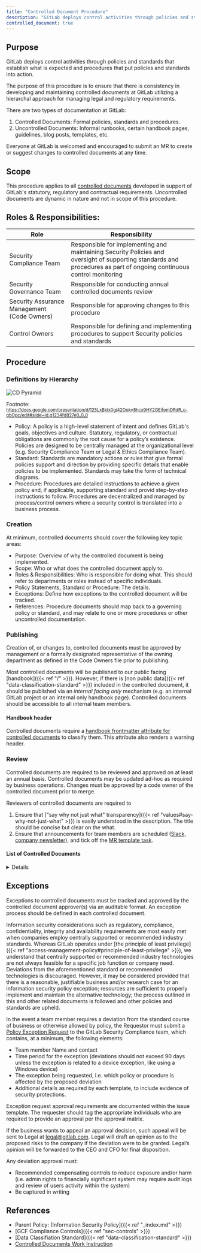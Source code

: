 ```yaml
---
title: "Controlled Document Procedure"
description: "GitLab deploys control activities through policies and standards that establish what is expected and procedures that put policies and standards into action."
controlled_document: true
---
```


## Purpose

GitLab deploys control activities through policies and standards that establish what is expected and procedures that put policies and standards into action.

The purpose of this procedure is to ensure that there is consistency in developing and maintaining controlled documents at GitLab utilizing a hierarchal approach for managing legal and regulatory requirements.

There are two types of documentation at GitLab:

1. Controlled Documents: Formal policies, standards and procedures.
1. Uncontrolled Documents: Informal runbooks, certain handbook pages, guidelines, blog posts, templates, etc.

Everyone at GitLab is welcomed and encouraged to submit an MR to create or suggest changes to controlled documents at any time.

## Scope

This procedure applies to all [controlled documents](#list-of-controlled-documents) developed in support of GitLab's statutory, regulatory and contractual requirements. Uncontrolled documents are dynamic in nature and not in scope of this procedure.


## Roles & Responsibilities:

| Role  | Responsibility |
|-----------|-----------|
| Security Compliance Team | Responsible for implementing and maintaining Security Policies and oversight of supporting standards and procedures as part of ongoing continuous control monitoring |
| Security Governance Team | Responsible for conducting annual controlled documents review
| Security Assurance Management (Code Owners) | Responsible for approving changes to this procedure |
| Control Owners | Responsible for defining and implementing procedures to support Security policies and standards |

## Procedure

### Definitions by Hierarchy

![CD Pyramid](/handbook/security/security-assurance/images/CDPyramidv2.png)

Footnote: <sub>https://docs.google.com/presentation/d/125LxBkIx0gj42Ooky8hcx9HY2GEjfomDRdR_o-qbOpc/edit#slide=id.g1234fd827e0_0_0</sub>

- Policy: A policy is a high-level statement of intent and defines GitLab's goals, objectives and culture. Statutory, regulatory, or contractual obligations are commonly the root cause for a policy’s existence. Policies are designed to be centrally managed at the organizational level (e.g. Security Compliance Team or Legal & Ethics Compliance Team).
- Standard: Standards are mandatory actions or rules that give formal policies support and direction by providing specific details that enable policies to be implemented. Standards may take the form of technical diagrams.
- Procedure: Procedures are detailed instructions to achieve a given policy and, if applicable, supporting standard and provid step-by-step instructions to follow. Procedures are decentralized and managed by process/control owners where a security control is translated into a business process.

### Creation

At minimum, controlled documents should cover the following key topic areas:

- Purpose: Overview of why the controlled document is being implemented.
- Scope: Who or what does the controlled document apply to.
- Roles & Responsibilities: Who is responsible for doing what. This should refer to departments or roles instead of specific individuals.
- Policy Statements, Standard or Procedure: The details.
- Exceptions: Define how exceptions to the controlled document will be tracked.
- References:  Procedure documents should map back to a governing policy or standard, and may relate to one or more procedures or other uncontrolled documentation.

### Publishing

Creation of, or changes to, controlled documents must be approved by management or a formally designated representative of the owning department as defined in the Code Owners file prior to publishing.

Most controlled documents will be published to our public facing [handbook]({{< ref "/" >}}). However, if there is [non public data]({{< ref "data-classification-standard" >}}) included in the controlled document, it should be published via an *internal facing only* mechanism (e.g. an internal GitLab project or an internal only handbook page). Controlled documents should be accessible to all internal team members.

#### Handbook header

Controlled documents require a [handbook frontmatter attribute for controlled documents](/handbook/editing-handbook/frontmatter/) to classify them. This attribute also renders a warning header.

### Review

Controlled documents are required to be reviewed and approved on at least an annual basis. Controlled documents may be updated ad-hoc as required by business operations. Changes must be approved by a code owner of the controlled document prior to merge.

Reviewers of controlled documents are required to

1. Ensure that ["say why not just what" transparency]({{< ref "values#say-why-not-just-what" >}}) is easily understood in the description. The title should be concise but clear on the what.
1. Ensure that announcements for team members are scheduled ([Slack, company newsletter](/handbook/people-group/employment-branding/people-communications/)), and tick off the [MR template task](https://gitlab.com/gitlab-com/www-gitlab-com/-/blob/master/.gitlab/merge_request_templates/Default.md).

#### List of Controlled Documents

<details markdown="1">

| Document Name | Description | URL | Code Owners |
| :----: | :--------------------------------------: | :----: |:----:  |
| Acceptable Use Policy | Specifies requirements related to the use of GitLab computing resources and data assets by GitLab team members so as to protect our customers, team members, contractors, company, and other partners from harm caused by both deliberate and inadvertent misuse. | [https://about.gitlab.com/handbook/people-group/acceptable-use-policy/](/handbook/people-group/acceptable-use-policy/)| Security, Legal and PeopleOps |
| Access Level Wristband Colors | Establishes access level categories for managing access to systems at GitLab | [https://about.gitlab.com/handbook/it/policies/access-level-wristbands/](/handbook/it/policies/access-level-wristbands/) | IT Management |
| Access Management Policy | Specifies Centralized access management ensuring that the authorized GitLab team-members have access to the correct data and systems at the correct level. | [https://about.gitlab.com/handbook/security/access-management-policy/](/handbook/security/access-management-policy/)| Security Assurance Management |
| Access Review Procedure | Defines the importance of the User access review process as an important control activity required for internal and external IT audits, helping to minimize threats, and provide assurance of who has access to what. | [https://about.gitlab.com/handbook/security/security-assurance/security-compliance/access-reviews/](/handbook/security/security-assurance/security-compliance/access-reviews/)| Security Compliance Team |
| Application Vulnerability Management Procedure | Designed to provide insight into our environments, promote healthy patch management among other preventative best-practices, and remediate risk; all with the end goal to better secure our environments and our product. | [https://about.gitlab.com/handbook/security/product-security/application-security/vulnerability-management](/handbook/security/product-security/application-security/vulnerability-management/) | Security Management |
| Audit Logging Policy | Ensures the proper operation and security of critical information system activity. | [https://about.gitlab.com/handbook/security/audit-logging-policy/](/handbook/security/audit-logging-policy/) | Security Assurance Management |
| Backup Procedure | Documents that our production databases are taken every 24 hours with continuous incremental data (at 60 sec intervals). | [https://about.gitlab.com/handbook/engineering/infrastructure/production/#backups](/handbook/engineering/infrastructure/production/#backups) | Infrastructure Management Team |
| Backup Recovery Testing Procedure | Documentation implementing a backup testing pipeline to detect whether or not the backup is actually restorable and in good shape. | [https://gitlab.com/gitlab-com/gl-infra/gitlab-restore/postgres-gprd/blob/master/README.md](https://gitlab.com/gitlab-com/gl-infra/gitlab-restore/postgres-gprd/blob/master/README.md) | Infrastructure Management Team |
| Business Continuity Plan | Documentation of our overall organizational program for achieving continuity of operations for business functions. Continuity planning addresses both information system restoration and implementation of alternative business processes when systems are compromised. | [https://about.gitlab.com/handbook/business-technology/gitlab-business-continuity-plan/](/handbook/business-technology/gitlab-business-continuity-plan/) | Information Technology Team |
| Business Impact Analysis (BIA) | Documents how we identify and prioritize system components by correlating them to mission critical processes that support the functioning of GitLab. | [https://about.gitlab.com/handbook/security/security-assurance/security-risk/storm-program/business-impact-analysis/](/handbook/security/security-assurance/security-risk/storm-program/business-impact-analysis/) | Security Risk Team |
| Change Management Policy | A policy establishing the minimum requirements for changes related to production systems and supporting infrastructure across the organization. | [https://about.gitlab.com/handbook/security/change-management-policy/](/handbook/security/change-management-policy/) | Security Management |
| Change Management Procedure | Specifies requirements to manage changes in the operational environment with the aim of doing so (in order of highest to lowest priority) safely, effectively and efficiently. | [https://about.gitlab.com/handbook/engineering/infrastructure/change-management/](/handbook/engineering/infrastructure/change-management/) | Infrastructure Management Team |
| Control Health and Effectiveness Rating (CHER) Procedure | A rating system to help determine the health and effectiveness of security controls. | [https://about.gitlab.com/handbook/security/security-assurance/control-health-effectiveness-rating/](/handbook/security/security-assurance/control-health-effectiveness-rating/) | Security Assurance Management |
| Controlled Document Procedure | Deploying control activities through policies and standards that establish what is expected and procedures that put policies and standards into action ensuring there is consistency in developing and maintaining controlled documents at GitLab utilizing a hierarchal approach for managing legal and regulatory requirements. | [https://about.gitlab.com/handbook/security/controlled-document-procedure/](/handbook/security/controlled-document-procedure) | Security Assurance Management |
| Cryptography Standard | Defines approved cryptographic algorithms, settings, and cryptographic modules for the purposes of encrypting data at rest or in transit within the various systems and subsystems used by the GitLab product. | [https://about.gitlab.com/handbook/security/cryptographic-standard/](/handbook/security/cryptographic-standard/) | Security Management |
| Data Classification Standard | Defines data categories and provides a matrix of security and privacy controls for the purposes of determining the level of protection to be applied to GitLab data throughout its lifecycle. | [https://about.gitlab.com/handbook/security/data-classification-standard/](/handbook/security/data-classification-standard/) | Security Assurance Management |
| Data Protection Impact Assessment (DPIA) Policy | Ensures that our use of personal data is fully understood, that risks to the rights and freedoms of individuals resulting from the processing of personal data are carefully examined and that all appropriate measures are put in place to protect these rights throughout the lifecycle of the processing. DPIAs, in conjunction with the associated forms and guidance, should be used to ensure that our obligations and policies in this area are met. |[https://about.gitlab.com/handbook/legal/privacy/dpia-policy/](/handbook/legal/privacy/dpia-policy/)| Security Management |
| Data Management Standard | Documents how the data team delivers results that matter securing our data. | [https://about.gitlab.com/handbook/business-technology/data-team/data-management/](/handbook/business-technology/data-team/data-management/) | Data Team Management |
| Data Platform Guidelines | Identifies our guidelines for the data flow diagram, system tiers and access. | [https://about.gitlab.com/handbook/business-technology/data-team/platform/](/handbook/business-technology/data-team/platform/) | Data Team Management |
| Database Disaster Recovery Procedure | Documents our disaster recovery for databases. | [https://about.gitlab.com/handbook/engineering/infrastructure/database/disaster_recovery/](/handbook/engineering/infrastructure/database/disaster_recovery/) | Infrastructure Management Team |
| Disaster Recovery Procedure| Documents our disaster recovery. | [https://gitlab.com/gitlab-com/gl-infra/readiness/-/blob/master/library/disaster-recovery/index.md](https://gitlab.com/gitlab-com/gl-infra/readiness/-/blob/master/library/disaster-recovery/index.md) | Infrastructure Management Team |
| Encryption Policy | Documents the encryption process in which data is securely encoded at rest and in transit to remain hidden from or inaccessible to unauthorized users to better protect private, proprietary and sensitive data and enhance the security of communication between client applications and servers. | [https://about.gitlab.com/handbook/security/threat-management/vulnerability-management/encryption-policy/](/handbook/security/threat-management/vulnerability-management/encryption-policy/) | Security Threat Management |
| EndPoint Management Procedure | GitLab utilizes centralized laptop management for company-issued laptops. | [https://handbook.gitlab.comhttps://internal.gitlab.com/handbook/it/endpoint-tools/](https://internal.gitlab.com/handbook/it/endpoint-tools/) | Business Technology Management |
| Expense Policy | Establishes the requirements for submitting expenses at GitLab. | [https://about.gitlab.com/handbook/finance/expenses/](/handbook/finance/expenses/) | Finance Management |
| FedRAMP Vulnerability Deviation Request Procedure | Establishes a process for managing vulnerabilities that cannot be remediated within SLAs. | [https://about.gitlab.com/handbook/security/security-assurance/dedicated-compliance/POAM-Deviation-Request-Procedure/](/handbook/security/security-assurance/dedicated-compliance/POAM-Deviation-Request-Procedure/) | Security Assurance Management |
| GCF Security Control Procedure | GCF Security Controls identified that need to be implemented by the security compliance team and dedicated team for compliance or regulatory reasons, these controls follow an established process in order to make that implementation successful. | [https://handbook.gitlab.com/handbook/security/security-assurance/security-compliance/security-control-lifecycle/](/handbook/security/security-assurance/security-compliance/security-control-lifecycle) | Security Compliance Management |
| GitLab Password Standards | Passwords are one of the primary mechanisms that protect GitLab information systems and other resources from unauthorized use. Constructing secure passwords and ensuring proper password management is essential. | [https://about.gitlab.com/handbook/security/password-procedure/](/handbook/security/password-standard/) | Security Assurance Management |
| GitLab Terms of Service | Documents the terms of service when using GitLab | [https://about.gitlab.com/terms/](https://about.gitlab.com/terms/) | GitLab Legal |
| Information Security Management System (ISMS) | Documents the boundaries and objectives of GitLab's ISMS | [https://about.gitlab.com/handbook/security/ISMS/](/handbook/security/ISMS/) | Security Assurance Management |
| Infrastructure Vulnerability Management Procedure | This procedure provides insight into the GitLab production environment, promotes healthy patch management among other preventative best-practices, and remediates risk; all with the end goal to better secure our environments and our product | [https://about.gitlab.com/handbook/security/threat-management/vulnerability-management/Infrastructure-vulnerability-procedure/](/handbook/security/threat-management/vulnerability-management/Infrastructure-vulnerability-procedure/) | Security Threat Management |
| IT Help Team Standards | Documents IT Support responsibilities for onboarding and managing company assets. | [https://about.gitlab.com/handbook/business-technology/end-user-services/self-help-troubleshooting/](/handbook/business-technology/end-user-services/self-help-troubleshooting/) | Business Technology Management |
| IT Ops Policy and Standards | Documents IT Operations responsibilities for onboarding and managing company assets. | [https://about.gitlab.com/handbook/business-technology/employee-enablement/it-ops-team/](/handbook/business-technology/end-user-services/onboarding-access-requests/) | Business Technology Management |
| Network Security Management Procedure | Documents network security and privacy requirements for the safety of GitLab's network infrastructure | [https://about.gitlab.com/handbook/engineering/infrastructure/network-security/](/handbook/engineering/infrastructure/network-security/) | Infrastructure Management |
| Off-boarding Procedure | Documents off-boarding step by step process that covers all the steps necessary to successfully part ways with an employee following their resignation or termination. When done well, a clear offboarding process ensures a smooth transition for both the company and the departing employee. | [https://about.gitlab.com/handbook/offboarding/offboarding_standards/](/handbook/people-group/offboarding/offboarding_standards/) | People Management |
| Penetration Testing Policy | Document determines whether or not defensive measures employed on the system are strong enough to prevent security breaches. Penetration test reports also suggest the countermeasures that can be taken to reduce the risk of the system being attacked. | [https://about.gitlab.com/handbook/security/penetration-testing-policy/](/handbook/security/penetration-testing-policy/) | Security Assurance Management |
| People Policies | These policies document the benefits, procedures, and requirements of the company. | [https://about.gitlab.com/handbook/people-policies/](/handbook/people-policies/) | People Management |
| Physical Security Standard for Company Assets | Defines asset management measures and requirements to support the protection of information assets in GitLab's all remote environment. | [https://handbook.gitlab.com/handbook/security/physical-security-standard-for-company-assets/](/handbook/security/physical-security-standard-for-company-assets/) | Security Assurance Management
| Production Architecture | The GitLab.com core infrastructure is primarily hosted in Google Cloud Platform's (GCP) us-east1 region (see Regions and Zones)—and we use GCP iconography in our diagrams to represent GCP resources. We do have dependencies on other cloud providers for separate functions. Some of the dependencies are legacy fragments from our migration from Azure, and others are deliberate to separate concerns in the event of cloud provider service disruption. This document does not cover servers that are not integral to the public facing operations of GitLab.com. | [https://about.gitlab.com/handbook/engineering/infrastructure/production/architecture/](/handbook/engineering/infrastructure/production/architecture/) | Infrastructure Management Team |
| Records Retention & Disposal Procedure | Documents the specific retention and secure disposal requirements for critical GitLab records. | [https://about.gitlab.com/handbook/security/records-retention-deletion/](/handbook/security/records-retention-deletion/) | Security Risk Management |
| Security Operational Risk Management Procedure | The Information Security Risk Management Program performs risk analysis of information resources that store, process or transmit an organization's data. The purpose of the Security Operational Risk Management (“StORM”) program at GitLab is to identify, track, and treat security operational risks in support of GitLab's organization-wide objectives. The Security Risk team utilizes the procedures below to ensure that security risks that may impact GitLab's ability to achieve its customer commitments and operational objectives are effectively identified and treated. | [https://about.gitlab.com/handbook/security/security-assurance/security-risk/storm-program/](/handbook/security/security-assurance/security-risk/storm-program/) | Security Risk Management |
| Security Change Management Procedure | Outlines the procedural change management steps as they relate to the Security Department. | [https://about.gitlab.com/handbook/security/security-change-management-procedure](/handbook/security/security-change-management-procedure/) | Security Assurance Management |
| Security Compliance Observation Creation Procedure | Defines the risks identified at the information system or business process levels and details the creation process for observations. | [https://about.gitlab.com/handbook/security/security-assurance/observation-management-procedure/](/handbook/security/security-assurance/observation-management-procedure/) | Security Compliance Management |
| Security Compliance Observation Remediation Procedure | Defines the risks identified at the information system or business process levels and details the remediation process for observations. | [https://about.gitlab.com/handbook/security/security-assurance/observation-remediation-procedure/](/handbook/security/security-assurance/observation-remediation-procedure/) | Security Compliance Management |
| Security Incident Communications Plan Procedure | Documents the communication response plan to map out the who, what, when, and how of GitLab in notifying and engaging with internal stakeholders and external customers on security incidents. This plan of action covers the strategy and approach for security events which have a ‘high’ or greater impact as outlined in GitLab’s risk scoring matrix. | [https://about.gitlab.com/handbook/security/security-operations/sirt/security-incident-communication-plan/](/handbook/security/security-operations/sirt/security-incident-communication-plan/) | Security Management |
| Security Incident Response Guide | Documents the responsibilities of all GitLab team members when responding to or reporting security incidents. | [https://about.gitlab.com/handbook/security/security-operations/sirt/sec-incident-response/](/handbook/security/security-operations/sirt/sec-incident-response/) | Security Management |
| Security Operations On-Call Guide (Major Incidents) | Documents how the Security Operations Team (SecOps) is collectively on-call 24/7/365, split into 12-hour shifts Monday to Friday and 48-hour coverage Saturday and Sunday. | [https://handbook.gitlab.com/handbook/security/security-operations/secops-oncall/]({{< ref "secops-oncall" >}}) | Security Assurance Management |
| Security Trainings Procedure | Describes the security awareness training program that provides ongoing training to GitLab team members that enhances knowledge and identification of cybersecurity threats, vulnerabilities, and attacks. | [https://about.gitlab.com/handbook/security/security-assurance/governance/sec-training/](/handbook/security/security-assurance/governance/sec-training/) | Security Assurance Management |
| Third Party Risk Management Program | Documents the process in order to minimize the risk associated with third party applications and services. The Security Risk Team performs security reviews on new and renewing third party vendors that are requested through the procurement process. | [https://about.gitlab.com/handbook/security/security-assurance/security-risk/third-party-risk-management/](/handbook/security/security-assurance/security-risk/third-party-risk-management/) | Security Risk Management |
| Token Management Standard | Outlines "GitLab's" approved standards for token usage, settings, and distribution for the purposes of providing authentication and authorization within the various systems and subsystems used to support "GitLab's" product. | [https://about.gitlab.com/handbook/security/token-management-standard/](/handbook/security/token-management-standard/) | Security Assurance Management |
| Vulnerability Management Standard | Documents the continual process of identifying, prioritizing, mitigating and remediating vulnerabilities. This standard will focus on impact to in-scope GitLab systems in order to reduce the risk relating to security vulnerabilities that could impact the achievement of GitLab goals. | [https://about.gitlab.com/handbook/security/threat-management/vulnerability-management/](/handbook/security/threat-management/vulnerability-management/) | Security Threat Management |

</details>

## Exceptions

Exceptions to controlled documents must be tracked and approved by the controlled document approver(s) via an auditable format. An exception process should be defined in each controlled document.

Information security considerations such as regulatory, compliance, confidentiality, integrity and availability requirements are most easily met when companies employ centrally supported or recommended industry standards. Whereas GitLab operates under [the principle of least privilege]({{< ref "access-management-policy#principle-of-least-privilege" >}}), we understand that centrally supported or recommended industry technologies are not always feasible for a specific job function or company need. Deviations from the aforementioned standard or recommended technologies is discouraged.  However, it may be considered provided that there is a reasonable, justifiable business and/or research case for an information security policy exception; resources are sufficient to properly implement and maintain the alternative technology; the process outlined in this and other related documents is followed and other policies and standards are upheld.

In the event a team member requires a deviation from the standard course of business or otherwise allowed by policy, the Requestor must submit a [Policy Exception Request](https://gitlab.com/gitlab-com/gl-security/security-assurance/sec-compliance/exceptions/issues/new?issuable_template=exception_request) to the GitLab Security Compliance team, which contains, at a minimum, the following elements:

- Team member Name and contact
- Time period for the exception (deviations should not exceed 90 days unless the exception is related to a device exception, like using a Windows device)
- The exception being requested, i.e. which policy or procedure is affected by the proposed deviation
- Additional details as required by each template, to include evidence of security protections.

Exception request approval requirements are documented within the issue template. The requester should tag the appropriate individuals who are required to provide an approval per the approval matrix.

If the business wants to appeal an approval decision, such appeal will be sent to Legal at legal@gitlab.com. Legal will draft an opinion as to the proposed risks to the company if the deviation were to be granted. Legal’s opinion will be forwarded to the CEO and CFO for final disposition.

Any deviation approval must:

- Recommended compensating controls to reduce exposure and/or harm (i.e. admin rights to financially significant system may require audit logs and review of users activity within the system)
- Be captured in writing

## References

- Parent Policy: [Information Security Policy]({{< ref "_index.md" >}})
- [GCF Compliance Controls]({{< ref "sec-controls" >}})
- [Data Classifiation Standard]({{< ref "data-classification-standard" >}})
- [Controlled Documents Work Instruction](https://gitlab.com/gitlab-com/gl-security/security-assurance/governance/controlled-documents-program/-/blob/main/runbooks/controlled_document_annual_review_work_instruction.md)

